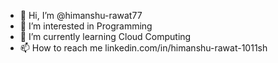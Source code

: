 - 👋 Hi, I’m @himanshu-rawat77
- 👀 I’m interested in Programming
- 🌱 I’m currently learning Cloud Computing 
- 📫 How to reach me linkedin.com/in/himanshu-rawat-1011sh

<!---
himanshu-rawat77/himanshu-rawat77 is a ✨ special ✨ repository because its `README.md` (this file) appears on your GitHub profile.
You can click the Preview link to take a look at your changes.
--->

